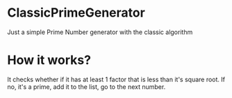 # ClassicPrimeGenerator
Just a simple Prime Number generator with the classic algorithm

# How it works?
It checks whether if it has at least 1 factor that is less than it's square root. If no, it's a prime, add it to the list, go to the next number.
